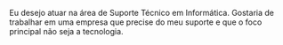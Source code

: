 Eu desejo atuar na área de Suporte Técnico em Informática.
Gostaria de trabalhar em uma empresa que precise do meu suporte e que o foco principal não seja a tecnologia.
